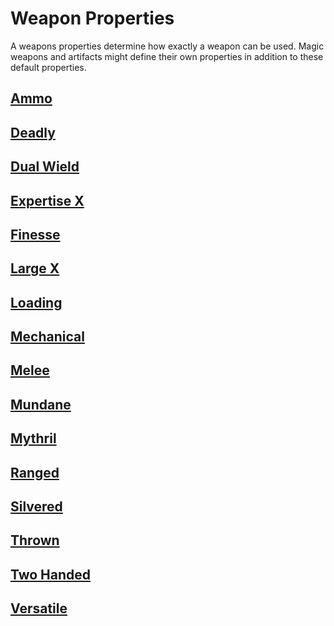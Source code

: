 # Weapon Properties

A weapons properties determine how exactly a weapon can be used. Magic weapons and artifacts might define their own properties in addition to these default properties.

## [Ammo](Ammo%20Property.md)

## [Deadly](Deadly%20Property.md)

## [Dual Wield](Dual%20Wield%20Property.md)

## [Expertise X](Expertise%20X%20Property.md)

## [Finesse](Finesse%20Property.md)

## [Large X](Heavy%20X%20Property.md)

## [Loading](Loading%20Property.md)

## [Mechanical](Mechanical%20Property.md)

## [Melee](Melee%20Property.md)

## [Mundane](../Material%20Properties/Mundane%20Property.md)

## [Mythril](../Material%20Properties/Mythril%20Property.md)

## [Ranged](Ranged%20Property.md)

## [Silvered](../Material%20Properties/Silvered%20Property.md)

## [Thrown](Thrown%20Property.md)

## [Two Handed](Two%20Handed%20Property.md)

## [Versatile](Versatile%20Property.md)
